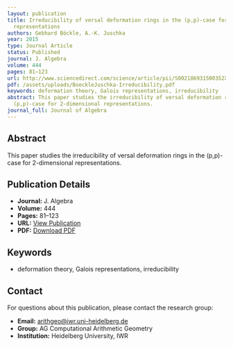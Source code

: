 ```yaml
---
layout: publication
title: Irreducibility of versal deformation rings in the (p,p)-case for 2-dimensional
  representations
authors: Gebhard Böckle, A.-K. Juschka
year: 2015
type: Journal Article
status: Published
journal: J. Algebra
volume: 444
pages: 81–123
url: http://www.sciencedirect.com/science/article/pii/S002186931500352X
pdf: /assets/uploads/BoeckleJuschka-Irreducibility.pdf
keywords: deformation theory, Galois representations, irreducibility
abstract: This paper studies the irreducibility of versal deformation rings in the
  (p,p)-case for 2-dimensional representations.
journal_full: Journal of Algebra
---
```



## Abstract

This paper studies the irreducibility of versal deformation rings in the (p,p)-case for 2-dimensional representations.

## Publication Details

- **Journal:** J. Algebra
- **Volume:** 444
- **Pages:** 81–123
- **URL:** [View Publication](http://www.sciencedirect.com/science/article/pii/S002186931500352X)
- **PDF:** [Download PDF](/assets/uploads/BoeckleJuschka-Irreducibility.pdf)

## Keywords

- deformation theory, Galois representations, irreducibility


## Contact

For questions about this publication, please contact the research group:
- **Email:** arithgeo@iwr.uni-heidelberg.de
- **Group:** AG Computational Arithmetic Geometry
- **Institution:** Heidelberg University, IWR